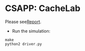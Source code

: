 # CSAPP: CacheLab

Please see[Report](cachelab.pdf).


- Run the simulation:

```shell
make
python2 driver.py
```

